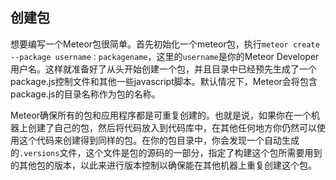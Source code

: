 创建包
-------------

想要编写一个Meteor包很简单。首先初始化一个meteor包，执行`meteor create --package username：packagename`，这里的`username`是你的Meteor Developer用户名。这样就准备好了从头开始创建一个包，并且目录中已经预先生成了一个package.js控制文件和其他一些javascript脚本。默认情况下，Meteor会将包含package.js的目录名称作为包的名称。

Meteor确保所有的包和应用程序都是可重复创建的。也就是说，如果你在一个机器上创建了自己的包，然后将代码放入到代码库中，在其他任何地方你仍然可以使用这个代码来创建得到同样的包。在你的包目录中，你会发现一个自动生成的`.versions`文件，这个文件是包的源码的一部分，指定了构建这个包所需要用到的其他包的版本，以此来进行版本控制以确保能在其他机器上重复创建这个包。

> 
